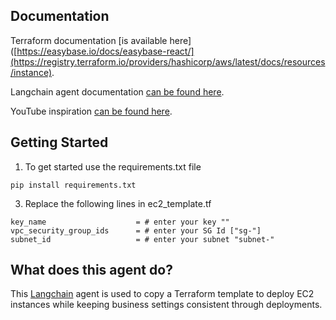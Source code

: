 <!-- DOCUMENTATION -->
## Documentation

Terraform documentation [is available here]([https://easybase.io/docs/easybase-react/](https://registry.terraform.io/providers/hashicorp/aws/latest/docs/resources/instance).

Langchain agent documentation [can be found here](https://python.langchain.com/docs/modules/agents/tools.html).

YouTube inspiration [can be found here](https://www.youtube.com/watch?v=q-HNphrWsDE&list=PLRmfjgxkmfP0q6vBXZUFTzMX7RbKjDzAg&index=2&t=975s&pp=gAQBiAQB).


<!-- GETTING STARTED -->
## Getting Started

1. To get started use the requirements.txt file
```
pip install requirements.txt
```

3. Replace the following lines in ec2_template.tf
```
key_name                    = # enter your key ""
vpc_security_group_ids      = # enter your SG Id ["sg-"]
subnet_id                   = # enter your subnet "subnet-"
```

<!-- WHAT IS DOES -->
## What does this agent do?

This [Langchain](https://docs.langchain.com/docs/) agent is used to copy a Terraform template to deploy EC2 instances while keeping business settings consistent through deployments. 
